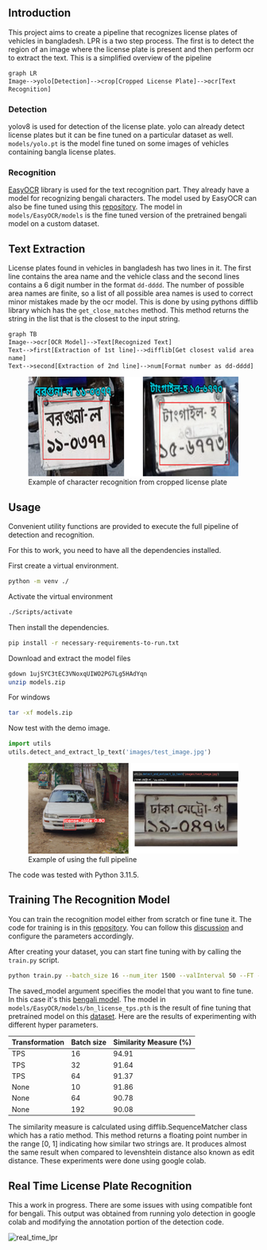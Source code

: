 ## Introduction

This project aims to create a pipeline that recognizes license plates of vehicles in bangladesh. LPR is a two step process. The first is to detect the region of an image where the license plate is present and then perform ocr to extract the text. This is a simplified overview of the pipeline

```mermaid
graph LR
Image-->yolo[Detection]-->crop[Cropped License Plate]-->ocr[Text Recognition]
```

### Detection

yolov8 is used for detection of the license plate. yolo can already detect license plates but it can be fine tuned on a particular dataset as well. `models/yolo.pt` is the model fine tuned on some images of vehicles containing bangla license plates.

### Recognition

[EasyOCR](https://github.com/JaidedAI/EasyOCR) library is used for the text recognition part. They already have a model for recognizing bengali characters. The model used by EasyOCR can also be fine tuned using this [repository](https://github.com/clovaai/deep-text-recognition-benchmark). The model in `models/EasyOCR/models` is the fine tuned version of the pretrained bengali model on a custom dataset.

## Text Extraction

License plates found in vehicles in bangladesh has two lines in it. The first line contains the area name and the vehicle class and the second lines contains a 6 digit number in the format `dd-dddd`. The number of possible area names are finite, so a list of all possible area names is used to correct minor mistakes made by the ocr model. This is done by using pythons difflib library which has the `get_close_matches` method. This method returns the string in the list that is the closest to the input string.

```mermaid
graph TB
Image-->ocr[OCR Model]-->Text[Recognized Text]
Text-->first[Extraction of 1st line]-->difflib[Get closest valid area name]
Text-->second[Extraction of 2nd line]-->num[Format number as dd-dddd]
```

<figure>
<img src="images/example_ocr.png" height="200px" />
<figcaption>Example of character recognition from cropped license plate</figcaption>
</figure>

## Usage

Convenient utility functions are provided to execute the full pipeline of detection and recognition.

For this to work, you need to have all the dependencies installed.

First create a virtual environment.

```sh
python -m venv ./
```

Activate the virtual environment

```sh
./Scripts/activate
```

Then install the dependencies.

```sh
pip install -r necessary-requirements-to-run.txt
```

Download and extract the model files

```sh
gdown 1ujSYC3tEC3VNoxqUIWO2PG7Lg5HAdYqn
unzip models.zip
```

For windows
```sh
tar -xf models.zip
```


Now test with the demo image.

```python
import utils
utils.detect_and_extract_lp_text('images/test_image.jpg')
```

<figure>
<img src="images/example_full.png" />
<figcaption>Example of using the full pipeline</figcaption>
</figure>

The code was tested with Python 3.11.5.

## Training The Recognition Model

You can train the recognition model either from scratch or fine tune it. The code for training is in this [repository](https://github.com/clovaai/deep-text-recognition-benchmark). You can follow this [discussion](https://github.com/clovaai/deep-text-recognition-benchmark/issues/85) and configure the parameters accordingly.

After creating your dataset, you can start fine tuning with by calling the `train.py` script.

```sh
python train.py --batch_size 16 --num_iter 1500 --valInterval 50 --FT --saved_model='bengali.pth' --workers 2 --Transformation 'TPS' --FeatureExtraction 'ResNet'
```

The saved_model argument specifies the model that you want to fine tune. In this case it's this [bengali model](https://github.com/JaidedAI/EasyOCR/releases/download/v1.1.8/bengali.zip). The model in `models/EasyOCR/models/bn_license_tps.pth` is the result of fine tuning that pretrained model on this [dataset](https://drive.google.com/file/d/1JkqEEATN3uiaARQKrGEFFNidjBQpbCV5). Here are the results of experimenting with different hyper parameters.

| Transformation | Batch size | Similarity Measure (%) |
| -------------- | ---------- | ---------------------- |
| TPS            | 16         | 94.91                  |
| TPS            | 32         | 91.64                  |
| TPS            | 64         | 91.37                  |
| None           | 10         | 91.86                  |
| None           | 64         | 90.78                  |
| None           | 192        | 90.08                  |

The similarity measure is calculated using difflib.SequenceMatcher class which has a ratio method. This method returns a floating point number in the range [0, 1] indicating how similar two strings are. It produces almost the same result when compared to levenshtein distance also known as edit distance. These experiments were done using google colab.


## Real Time License Plate Recognition

This a work in progress. There are some issues with using compatible font for bengali. This output was obtained from running yolo detection in google colab and modifying the annotation portion of the detection code.

![real_time_lpr](https://github.com/renzhamin/bengali-alpr/assets/57265942/d2046282-1654-44c9-9461-ec5cf1ff8f6f)
